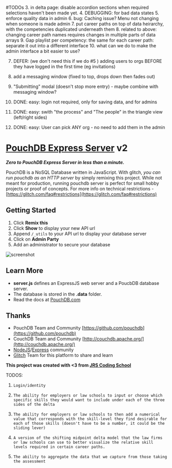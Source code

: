 #TODOs
3. in delta page: disable accordion sections when required selections haven't been made yet.
4. DEBUGGING: for bad data states
5. enforce quality data in admin
6. bug: Caching issue? Menu not changing when someone is made admin
7. put career paths on top of data heirarchy, with the competencies duplicated underneath them
8. related to above: changing career path names requires changes in multiple parts of data arrays
9. Gap playlist per competency: the same for each career path: separate it out into a different interface
10. what can we do to make the admin interface a bit easier to use?

7. DEFER: (we don't need this if we do #5 ) adding users to orgs BEFORE they have logged in the first time (eg invitations)

1. add a messaging window (fixed to top, drops down then fades out)
2. "Submitting" modal (doesn't stop more entry) - maybe combine with messaging window?
6. DONE: easy: login not required, only for saving data, and for admins
9. DONE: easy: swith "the process" and "The people" in the triangle view (left/right sides)
5. DONE: easy: User can pick ANY org - no need to add them in the admin


# [PouchDB Express Server](https://pouchdb.com/) v2

**_Zero to PouchDB Express Server in less than a minute._** 

PouchDB is a NoSQL Database written in JavaScript. With glitch, _you can run pouchdb as an HTTP server_ by simply remixing this project. While not meant for production, running pouchdb server is perfect for small hobby projects or proof of concepts. For more info on technical restrictions - [https://glitch.com/faq#restrictions](https://glitch.com/faq#restrictions)

## Getting Started

1. Click **Remix this**
0. Click **Show** to display your new API url
0. Append `/_utils` to your API url to display your database server
0. Click on **Admin Party**
0. Add an administrator to secure your database

![screenshot](https://cdn.glitch.com/373e5a0b-7ef8-4b1d-a69e-2c7f5e12533d%2FScreen%20Shot%202017-08-08%20at%206.57.14%20AM.png?1502189884525)

## Learn More

- **server.js** defines an ExpressJS web server and a PoucbDB database server.
- The database is stored in the **.data** folder.
- Read the docs at [PouchDB.com](https://pouchdb.com/)

## Thanks

* PouchDB Team and Community [https://github.com/pouchdb](https://github.com/pouchdb)
* CouchDB Team and Community [http://couchdb.apache.org/](http://couchdb.apache.org/)
* [NodeJS](https://nodejs.org/en/)/[Express](https://expressjs.com/) community 
* [Glitch](https://glitch.com/) Team for this platform to share and learn

**This project was created with <3 from [JRS Coding School](http://jrscode.com)**


TODOS:

1.     Login/identity

1.     The ability for employers or law schools to input or choose which specific skills they would want to include under each of the three sides of the delta

2.     The ability for employers or law schools to then add a numerical value that corresponds with the skill-level they find desirable for each of those skills (doesn't have to be a number, it could be the sliding lever)

3.     A version of the shifting midpoint delta model that the law firms or law schools can use to better visualize the relative skill levels required in certain career paths.

4.     The ability to aggregate the data that we capture from those taking the assessment

